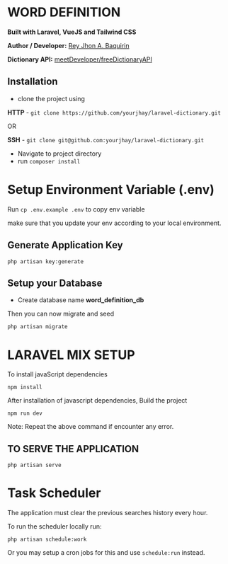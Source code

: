 # WORD DEFINITION

**Built with Laravel, VueJS and Tailwind CSS**

**Author / Developer:** [Rey Jhon A. Baquirin](https://github.com/yourjhay)

**Dictionary API:**
[meetDeveloper/freeDictionaryAPI](https://github.com/meetDeveloper/freeDictionaryAPI)

## Installation

-   clone the project using

**HTTP** - `git clone https://github.com/yourjhay/laravel-dictionary.git`

OR

**SSH** - `git clone git@github.com:yourjhay/laravel-dictionary.git`

-   Navigate to project directory
-   run `composer install `

# Setup Environment Variable **(.env)**

Run `cp .env.example .env` to copy env variable

make sure that you update your env according to your local environment.

## Generate Application Key

`php artisan key:generate`

## Setup your Database

-   Create database name **word_definition_db**

Then you can now migrate and seed

`php artisan migrate`

# LARAVEL MIX SETUP

To install javaScript dependencies

`npm install`

After installation of javascript dependencies, Build the project

`npm run dev`

Note: Repeat the above command if encounter any error.

## TO SERVE THE APPLICATION

`php artisan serve`

# Task Scheduler

The application must clear the previous searches history every hour.

To run the scheduler locally run:

`php artisan schedule:work`

Or you may setup a cron jobs for this and use `schedule:run` instead.
